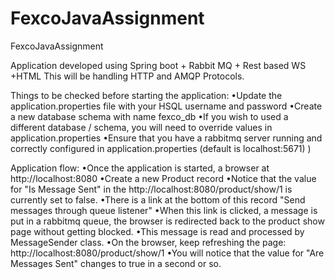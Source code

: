 # FexcoJavaAssignment
FexcoJavaAssignment

Application developed using Spring boot + Rabbit MQ + Rest based WS +HTML
This will be handling HTTP and AMQP Protocols.


Things to be checked before starting the application:
•Update the application.properties file with your HSQL username and password
•Create a new database schema with name fexco_db
•If you wish to used a different database / schema, you will need to override values in application.properties
•Ensure that you have a rabbitmq server running and correctly configured in application.properties (default is localhost:5671) )



Application flow:
•Once the application is started, a browser at http://localhost:8080
•Create a new Product record
•Notice that the value for "Is Message Sent" in the http://localhost:8080/product/show/1 is currently set to false.
•There is a link at the bottom of this record "Send messages through queue listener"
•When this link is clicked, a message is put in a rabbitmq queue, the browser is redirected back to the product show page without getting blocked. 
•This message is read and processed by MessageSender class.
•On the browser, keep refreshing the page: http://localhost:8080/product/show/1 
•You will notice that the value for "Are Messages Sent" changes to true in a second or so. 

